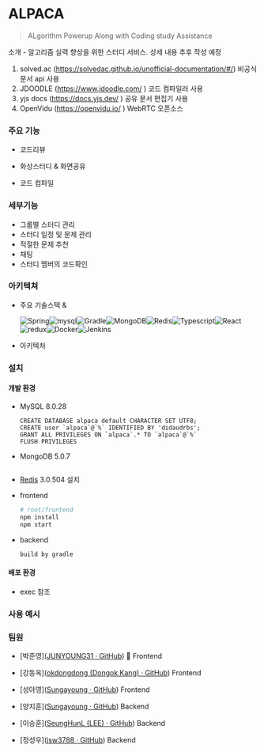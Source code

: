 # ALPACA

> ALgorithm Powerup Along with Coding study Assistance

소개 - 알고리즘 실력 향상을 위한 스터디 서비스. 상세 내용 추후 작성 예정



1. solved.ac (https://solvedac.github.io/unofficial-documentation/#/) 비공식 문서 api 사용
2. JDOODLE (https://www.jdoodle.com/ ) 코드 컴파일러 사용
3. yjs docs (https://docs.yjs.dev/ ) 공유 문서 편집기 사용
4. OpenVidu (https://openvidu.io/ ) WebRTC 오픈소스

### 주요 기능

- 코드리뷰
- 화상스터디 & 화면공유

- 코드 컴파일

### 세부기능

- 그룹별 스터디 관리
- 스터디 일정 및 문제 관리
- 적절한 문제 추천
- 채팅
- 스터디 멤버의 코드확인

### 아키텍쳐

- 주요 기술스택 & 

  ![Spring](https://img.shields.io/badge/SpringBoot-6DB33F?style=flat&logo=SpringBoot&logoColor=ffffff)![mysql](https://img.shields.io/badge/MySQL-4479A1?style=flat&logo=MySQL&logoColor=ffffff)![Gradle](https://img.shields.io/badge/Gradle-02303A.svg?style=flat&logo=Gradle&logoColor=white)![MongoDB](https://img.shields.io/badge/MongoDB-%234ea94b.svg?style=for-the-badge&logo=mongodb&logoColor=white&style=flat-square)![Redis](https://img.shields.io/badge/redis-%23DD0031.svg?style=for-the-badge&logo=redis&logoColor=white&style=flat-square)![Typescript](https://img.shields.io/badge/Typescript-3178C6?style=flat&logo=typescript&logoColor=ffffff)![React](https://img.shields.io/badge/React-61DAFB?style=flat&logo=React&logoColor=ffffff)![redux](https://img.shields.io/badge/redux-764ABC?style=flat&logo=react&logoColor=ffffff)![Docker](https://img.shields.io/badge/docker-%230db7ed.svg?style=flat&logo=docker&logoColor=white)![Jenkins](https://img.shields.io/badge/jenkins-%232C5263.svg?style=flat&logo=jenkins&logoColor=white)

- 아키텍처

### 설치

#### 개발 환경

- MySQL 8.0.28

  ```mysql
  CREATE DATABASE alpaca default CHARACTER SET UTF8;
  CREATE user `alpaca`@`%` IDENTIFIED BY 'didaudrbs';
  GRANT ALL PRIVILEGES ON `alpaca`.* TO `alpaca`@`%`
  FLUSH PRIVILEGES
  ```

- MongoDB 5.0.7

  ```mongo
  
  ```

- [Redis](https://github.com/microsoftarchive/redis/releases) 3.0.504 설치

- frontend

  ```bash
  # root/frontend
  npm install
  npm start
  ```

- backend

  ```
  build by gradle
  ```

#### 배포 환경

- exec 참조

### 사용 예시

### 팀원

- [박준영]([JUNYOUNG31 · GitHub](https://github.com/JUNYOUNG31)) :crown: Frontend

- [강동옥]([okdongdong (Dongok Kang) · GitHub](https://github.com/okdongdong)) Frontend
- [성아영]([Sungayoung · GitHub](https://github.com/Sungayoung)) Frontend
- [양지훈]([Sungayoung · GitHub](https://github.com/Sungayoung)) Backend
- [이승훈]([SeungHunL (LEE) · GitHub](https://github.com/SeungHunL)) Backend
- [정성우]([jsw3788 · GitHub](https://github.com/jsw3788)) Backend
